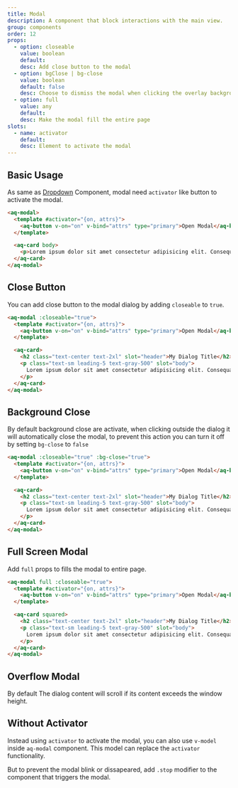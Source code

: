 ```yaml
---
title: Modal
description: A component that block interactions with the main view.
group: components
order: 12
props:
  - option: closeable
    value: boolean
    default:
    desc: Add close button to the modal
  - option: bgClose | bg-close
    value: boolean
    default: false
    desc: Choose to dismiss the modal when clicking the overlay background
  - option: full
    value: any
    default:
    desc: Make the modal fill the entire page
slots:
  - name: activator
    default:
    desc: Element to activate the modal
---
```


## Basic Usage

As same as [Dropdown](/docs/dropdown) Component, modal need `activator` like button to activate the modal.

<example-modal></example-modal>

```html
<aq-modal>
  <template #activator="{on, attrs}">
    <aq-button v-on="on" v-bind="attrs" type="primary">Open Modal</aq-button>
  </template>

  <aq-card body>
    <p>Lorem ipsum dolor sit amet consectetur adipisicing elit. Consequatur amet labore.</p>
  </aq-card>
</aq-modal>
```

## Close Button

You can add close button to the modal dialog by adding `closeable` to `true`.

<example-modal section="close-button"></example-modal>

```html
<aq-modal :closeable="true">
  <template #activator="{on, attrs}">
    <aq-button v-on="on" v-bind="attrs" type="primary">Open Modal</aq-button>
  </template>

  <aq-card>
    <h2 class="text-center text-2xl" slot="header">My Dialog Title</h2>
    <p class="text-sm leading-5 text-gray-500" slot="body">
      Lorem ipsum dolor sit amet consectetur adipisicing elit. Consequatur amet labore.
    </p>
  </aq-card>
</aq-modal>
```

## Background Close

By default background close are activate, when clicking outside the dialog it will automatically close the modal,
to prevent this action you can turn it off by setting `bg-close` to `false`

<example-modal section="close-button" :bg-close="false"></example-modal>

```html
<aq-modal :closeable="true" :bg-close="true">
  <template #activator="{on, attrs}">
    <aq-button v-on="on" v-bind="attrs" type="primary">Open Modal</aq-button>
  </template>

  <aq-card>
    <h2 class="text-center text-2xl" slot="header">My Dialog Title</h2>
    <p class="text-sm leading-5 text-gray-500" slot="body">
      Lorem ipsum dolor sit amet consectetur adipisicing elit. Consequatur amet labore.
    </p>
  </aq-card>
</aq-modal>
```

## Full Screen Modal

Add `full` props to fills the modal to entire page.

<example-modal section="full"></example-modal>

```html
<aq-modal full :closeable="true">
  <template #activator="{on, attrs}">
    <aq-button v-on="on" v-bind="attrs" type="primary">Open Modal</aq-button>
  </template>

  <aq-card squared>
    <h2 class="text-center text-2xl" slot="header">My Dialog Title</h2>
    <p class="text-sm leading-5 text-gray-500" slot="body">
      Lorem ipsum dolor sit amet consectetur adipisicing elit. Consequatur amet labore.
    </p>
  </aq-card>
</aq-modal>
```

## Overflow Modal

By default The dialog content will scroll if its content exceeds the window height.

<div class="my-4">
  <example-modal section="overflow"></example-modal>
</div>

## Without Activator

Instead using `activator` to activate the modal, you can also use `v-model` inside `aq-modal` component.
This model can replace the `activator` functionality.

But to prevent the modal blink or dissapeared, add `.stop` modifier to the component that triggers the modal.

<example-modal section="no-activator"></example-modal>